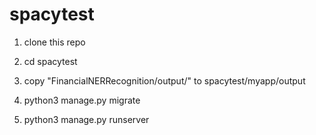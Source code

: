# spacytest

1. clone this repo
2. cd spacytest

3. copy "FinancialNERRecognition/output/" to spacytest/myapp/output

4. python3 manage.py migrate
5. python3 manage.py runserver
